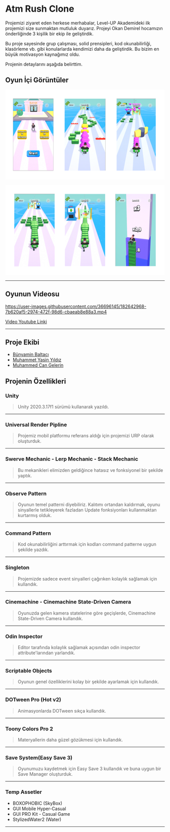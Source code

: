  # Atm Rush Clone

Projemizi ziyaret eden herkese merhabalar, Level-UP Akademideki ilk projemizi size sunmaktan mutluluk duyarız. Projeyi Okan Demirel hocamızın önderliğinde 3 kişilik bir ekip ile geliştirdik.

Bu proje sayesinde grup çalışması, solid prensipleri, kod okunabilirliği, klasörleme vb. gibi konularlarda kendimizi daha da geliştirdik. Bu bizim en büyük motivasyon kaynağımız oldu.

Projenin detaylarını aşağıda belirttim.

## Oyun İçi Görüntüler

![](https://raw.githubusercontent.com/McGelerin/ATM_Rush_Clone/mc_workouth/Pictures/1.png)

![](https://raw.githubusercontent.com/McGelerin/ATM_Rush_Clone/mc_workouth/Pictures/2.png)

------------

## Oyunun Videosu

https://user-images.githubusercontent.com/36696145/182642968-7b620af5-2974-472f-98d6-cbaeab8e88a3.mp4

[Video Youtube Linki](https://youtu.be/8MGs0BAw2sw "Video")

------------

## Proje Ekibi

- [Bünyamin Baltacı](https://github.com/Bunyaminbaltaci "Bünyamin Baltacı")
- [Muhammet Yasin Yıldız](https://github.com/mysnyldz "Muhammet Yasin Yıldız")
- [Muhammed Can Gelerin](https://github.com/McGelerin "Muhammed Can Gelerin")

## Projenin Özellikleri

### Unity
> Unity 2020.3.17f1 sürümü kullanarak yazıldı.

------------
### Universal Render Pipline
> Projemiz mobil platformu referans aldığı için projemizi URP olarak oluşturduk.

------------
### Swerve Mechanic - Lerp Mechanic - Stack Mechanic
> Bu mekanikleri elimizden geldiğince hatasız ve fonksiyonel bir şekilde yaptık.

------------
### Observe Pattern
> Oyunun temel patterni diyebiliriz. Kalıtımı ortandan kaldırmak, oyunu sinyallerle tetikleyerek fazladan Update fonksiyonları kullanmaktan kurtarmış olduk.

------------
### Command Pattern
> Kod okunabilirliğini arttırmak için kodları command patterne uygun şekilde yazdık.

------------

### Singleton
> Projemizde sadece event sinyalleri çağırıken kolaylık sağlamak için kullandık.

------------
### Cinemachine - Cinemachine State-Driven Camera
> Oyunuzda gelen kamera statelerine göre geçişlerde, Cinemachine State-Driven Camera kullandık.

------------
### Odin Inspector
> Editor tarafında kolaylık sağlamak açısından odin inspector attribute'larından yarlandık.

------------
### Scriptable Objects
> Oyunun genel özelliklerini kolay bir şekilde ayarlamak için kullandık.

------------
### DOTween Pro (Hot v2)
> Animasyonlarda DOTween sıkça kullandık.

------------
### Toony Colors Pro 2
> Materyallerin daha güzel gözükmesi için kullandık.

------------
### Save System(Easy Save 3)
> Oyunumuzu kaydetmek için Easy Save 3 kullandık ve buna uygun bir Save Manager oluşturduk.

------------
### Temp Assetler
- BOXOPHOBIC (SkyBox)
- GUI Mobile Hyper-Casual
- GUI PRO Kit - Casual Game
- StylizedWater2 (Water)

------------
